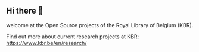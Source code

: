 ## Hi there 👋

welcome at the Open Source projects of the Royal Library of Belgium (KBR).

Find out more about current research projects at KBR: https://www.kbr.be/en/research/
